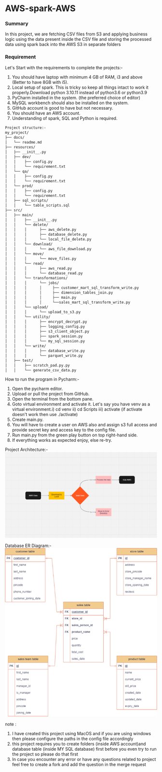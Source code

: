 <h1>AWS-spark-AWS</h1>
<h3>Summary</h3>
In this project, we are fetching CSV files from S3 and applying business logic using the data present inside the CSV file and storing the processed data using spark back into the AWS S3 in separate folders
<h3>Requirement</h3>

Let's Start with the requirements to complete the projects:-
1. You should have laptop with minimum 4 GB of RAM, i3 and above (Better to have 8GB with i5).
2. Local setup of spark. This is tricky so keep all things intact to work it properly.Download python 3.10.11 instead of python3.6 or python3.9
3. PyCharm installed in the system. (the preferred choice of editor)
4. MySQL workbench should also be installed on the system.
5. GitHub account is good to have but not necessary.
5. You should have an AWS account.
6. Understanding of spark, SQL and Python is required.

```plaintext
Project structure:-
my_project/
├── docs/
│   └── readme.md
├── resources/
│   ├── __init__.py
│   ├── dev/
│   │    ├── config.py
│   │    └── requirement.txt
│   └── qa/
│   │    ├── config.py
│   │    └── requirement.txt
│   └── prod/
│   │    ├── config.py
│   │    └── requirement.txt
│   ├── sql_scripts/
│   │    └── table_scripts.sql
├── src/
│   ├── main/
│   │    ├── __init__.py
│   │    └── delete/
│   │    │      ├── aws_delete.py
│   │    │      ├── database_delete.py
│   │    │      └── local_file_delete.py
│   │    └── download/
│   │    │      └── aws_file_download.py
│   │    └── move/
│   │    │      └── move_files.py
│   │    └── read/
│   │    │      ├── aws_read.py
│   │    │      └── database_read.py
│   │    └── transformations/
│   │    │      └── jobs/
│   │    │      │     ├── customer_mart_sql_transform_write.py
│   │    │      │     ├── dimension_tables_join.py
│   │    │      │     ├── main.py
│   │    │      │     └──sales_mart_sql_transform_write.py
│   │    └── upload/
│   │    │      └── upload_to_s3.py
│   │    └── utility/
│   │    │      ├── encrypt_decrypt.py
│   │    │      ├── logging_config.py
│   │    │      ├── s3_client_object.py
│   │    │      ├── spark_session.py
│   │    │      └── my_sql_session.py
│   │    └── write/
│   │    │      ├── database_write.py
│   │    │      └── parquet_write.py
│   ├── test/
│   │    ├── scratch_pad.py.py
│   │    └── generate_csv_data.py
```

How to run the program in Pycharm:-
1. Open the pycharm editor.
2. Upload or pull the project from GitHub.
3. Open the terminal from the bottom pane.
4. Goto virtual environment and activate it. Let's say you have venv as a virtual environment.i) cd venv ii) cd Scripts iii) activate (if activate doesn't work then use ./activate)
5. Create main.py.
6. You will have to create a user on AWS also and assign s3 full access and provide secret key and access key to the config file.
6. Run main.py from the green play button on top right-hand side.
7. If everything works as expected enjoy, else re-try.

Project Architecture:- 
![architecture.png](architecture.png)

Database ER Diagram:-
![database_schema.drawio.png](database_schema.drawio.png)

note : 
1. I have created this project using MacOS and if you are using windows then please configure the paths in the config file accordingly 
2. this project requires you to create folders (inside AWS account)and database table (inside MY SQL database) first before you even try to run the project so please do that first 
3. In case you encounter any error or have any questions related to project feel free to create a fork and add the question in the merge request   
